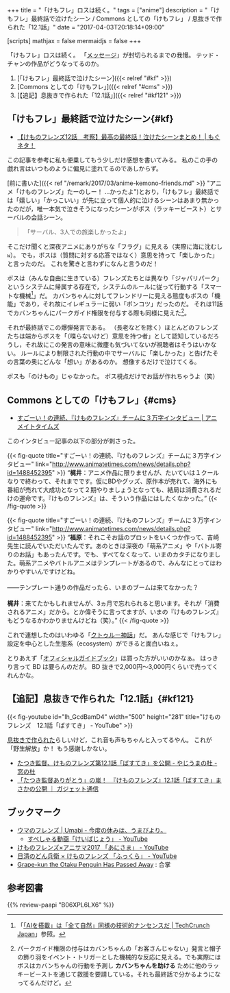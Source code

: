 +++
title = "「けもフレ」ロスは続く。"
tags = ["anime"]
description = "「けもフレ」最終話で泣けたシーン / Commons としての「けもフレ」 / 息抜きで作られた「12.1話」"
date = "2017-04-03T20:18:14+09:00"

[scripts]
  mathjax = false
  mermaidjs = false
+++

「けもフレ」ロスは続く。
「[メッセージ](http://www.message-movie.jp/ "映画『メッセージ』 | オフィシャルサイト | ソニー・ピクチャーズ")」が封切られるまでの我慢。
テッド・チャンの作品がどうなってるのか。

1. [「けもフレ」最終話で泣けたシーン]({{< relref "#kf" >}})
1. [Commons としての「けもフレ」]({{< relref "#cms" >}})
1. [【追記】息抜きで作られた「12.1話」]({{< relref "#kf121" >}})

## 「けもフレ」最終話で泣けたシーン{#kf}

- [【けものフレンズ12話　考察】最高の最終話！泣けたシーンまとめ！ | もぐネタ！](http://kailnokankaku.com/archives/922)

この記事を参考に私も便乗してもう少しだけ感想を書いてみる。
私のこの手の戯れ言はいつものように偏見に塗れてるのであしからず。

[前に書いた]({{< ref "/remark/2017/03/anime-kemono-friends.md" >}} "アニメ「けものフレンズ」たーのしー！ ...かったよ")とおり，「けもフレ」最終話では「嬉しい」「かっこいい」が先に立って個人的に泣けるシーンはあまり無かったのだが，唯一本気で泣きそうになったシーンがボス（ラッキービースト）とサーバルの会話シーン。

> 「サーバル、3人での旅楽しかったよ」

そこだけ聞くと深夜アニメにありがちな「フラグ」に見える（実際に海に沈むし`w`）。
でも，ボスは（質問に対する応答ではなく）意思を持って「楽しかった」と言ったのだ。
これを驚きと言わずになんと言うのだ！

ボスは（みんな自由に生きている）フレンズたちとは異なり「ジャパリパーク」というシステムに帰属する存在で，システムのルールに従って行動する「スマートな機械[^ai]」だ。
カバンちゃんに対してフレンドリーに見える態度もボスの「機能」であり，それ故にイレギュラーに弱い「ポンコツ」だったのだ。
それは11話でカバンちゃんにパークガイド権限を付与する際も同様に見えた[^kf1]。

[^ai]: 「[「AIを搭載」は「全て自然」同様の技術的ナンセンスだ | TechCrunch Japan](https://techcrunch.com/2017/01/10/ai-powered-is-techs-meaningless-equivalent-of-all-natural/)」参照。
[^kf1]: パークガイド権限の付与はカバンちゃんの「お客さんじゃない」発言と帽子の飾り羽をイベント・トリガーとした機械的な反応に見える。でも実際にはボスはカバンちゃんの行動を予測し **カバンちゃんを助ける** ために他のラッキービーストを通じて救援を要請している。それも最終話で分かるようになってるんだけど。

それが最終話でこの爆弾発言である。
（長老などを除く）ほとんどのフレンズたちは端からボスを「（喋らないけど）意思を持つ者」として認知しているだろうし，それ故にこの発言の意味に微塵も気づいてないが視聴者はそうはいかない。
ルールにより制限された行動の中でサーバルに「楽しかった」と告げたその言葉の奥にどんな「想い」があるのか。
想像するだけで泣けてくる。

ボスも「のけもの」じゃなかった。
ボス視点だけでお話が作れちゃうよ（笑）

## Commons としての「けもフレ」{#cms}

- [すごーい！の連続、『けものフレンズ』チームに３万字インタビュー | アニメイトタイムズ](http://www.animatetimes.com/news/details.php?id=1488452395)

このインタビュー記事の以下の部分が刺さった。

{{< fig-quote title="すごーい！の連続、『けものフレンズ』チームに３万字インタビュー" link="http://www.animatetimes.com/news/details.php?id=1488452395" >}}
<q><strong>梶井</strong>：アニメ作品に限りませんが、たいていは１クールなりで終わって、それまでです。仮にBDやグッズ、原作本が売れて、海外にも番組が売れて大成功となって２期やりましょうとなっても、結局は消費されるだけの運命です。『けものフレンズ』は、そういう作品にはしたくなかった。</q>
{{< /fig-quote >}}

{{< fig-quote title="すごーい！の連続、『けものフレンズ』チームに３万字インタビュー" link="http://www.animatetimes.com/news/details.php?id=1488452395" >}}
<q><strong>福原</strong>：それこそお話のプロットをいくつか作って、吉崎先生に読んでいただいたんです。あのときは深夜の「萌系アニメ」や「バトル寄りのお話」もあったんです。でも、すべてなくなって、いまのカタチになりました。萌系アニメやバトルアニメはテンプレートがあるので、みんなにとってはわかりやすいんですけどね。<br>
<br>
――テンプレート通りの作品だったら、いまのブームは来てなかった？<br>
<br>
<strong>梶井</strong>：来てたかもしれませんが、3ヵ月で忘れられると思います。それが「消費されるアニメ」だから。とか偉そうに言ってますが、いまの『けものフレンズ』もどうなるかわかりませんけどね（笑）。</q>
{{< /fig-quote >}}

これで連想したのはいわゆる「[クトゥルー神話]」だ。
あんな感じで「けもフレ」設定を中心とした生態系（ecosystem）ができると面白いねぇ。

とりあえず「[オフィシャルガイドブック](https://www.amazon.co.jp/exec/obidos/ASIN/4041054443/baldandersinf-22/)」は買った方がいいのかなぁ。
はっきり言って BD は要らんのだが。
BD 抜きで2,000円～3,000円くらいで売ってくれんかな。

## 【追記】息抜きで作られた「12.1話」{#kf121}

{{< fig-youtube id="lh_GcdBamD4" width="500" height="281" title="けものフレンズ　12.1話「ばすてき」 - YouTube" >}}

[息抜きで作られた](https://twitter.com/irodori7/status/849299293789933568)らしいけど，これ音も声もちゃんと入ってるやん。
これが「野生解放」か！ もう感謝しかない。

- [たつき監督、けものフレンズ第12.1話「ばすてき」を公開 - やじうまの杜 - 窓の杜](http://forest.watch.impress.co.jp/docs/serial/yajiuma/1053179.html)
- [「たつき監督ありがとう」の嵐！　『けものフレンズ』12.1話「ばすてき」まさかの公開 ｜ ガジェット通信](http://getnews.jp/archives/1686664)

## ブックマーク

- [ウマのフレンズ | Umabi - 今度の休みは、うまびより。](http://umabi.jp/kemono-friends/)
    - [すぺしゃる動画「けいばじょう」 - YouTube](https://www.youtube.com/watch?v=EX_Fgi7vd5I)
- [けものフレンズ×アニサマ2017 「あにさま」 - YouTube](https://www.youtube.com/watch?v=HUMnembozUw)
- [日清のどん兵衛 × けものフレンズ 「ふっくら」 - YouTube](https://www.youtube.com/watch?v=LjaVOMyQEpI)
- [Grape-kun the Otaku Penguin Has Passed Away](http://goboiano.com/grape-kun-the-otaku-penguin-has-passed-away/) : 合掌

[クトゥルー神話]: https://ja.wikipedia.org/wiki/%E3%82%AF%E3%83%88%E3%82%A5%E3%83%AB%E3%83%95%E7%A5%9E%E8%A9%B1 "クトゥルフ神話 - Wikipedia"

## 参考図書

{{% review-paapi "B06XPL6LX6" %}} <!-- けものフレンズ　コミックアラカルト -->
